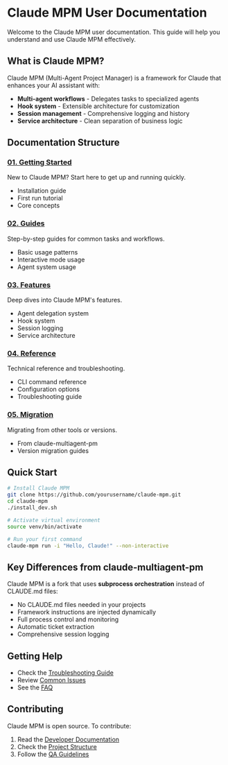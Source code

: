 # Claude MPM User Documentation

Welcome to the Claude MPM user documentation. This guide will help you understand and use Claude MPM effectively.

## What is Claude MPM?

Claude MPM (Multi-Agent Project Manager) is a framework for Claude that enhances your AI assistant with:

- **Multi-agent workflows** - Delegates tasks to specialized agents
- **Hook system** - Extensible architecture for customization
- **Session management** - Comprehensive logging and history
- **Service architecture** - Clean separation of business logic

## Documentation Structure

### [01. Getting Started](01-getting-started/README.md)
New to Claude MPM? Start here to get up and running quickly.
- Installation guide
- First run tutorial
- Core concepts

### [02. Guides](02-guides/README.md)
Step-by-step guides for common tasks and workflows.
- Basic usage patterns
- Interactive mode usage
- Agent system usage

### [03. Features](03-features/README.md)
Deep dives into Claude MPM's features.
- Agent delegation system
- Hook system
- Session logging
- Service architecture

### [04. Reference](04-reference/README.md)
Technical reference and troubleshooting.
- CLI command reference
- Configuration options
- Troubleshooting guide

### [05. Migration](05-migration/README.md)
Migrating from other tools or versions.
- From claude-multiagent-pm
- Version migration guides

## Quick Start

```bash
# Install Claude MPM
git clone https://github.com/yourusername/claude-mpm.git
cd claude-mpm
./install_dev.sh

# Activate virtual environment
source venv/bin/activate

# Run your first command
claude-mpm run -i "Hello, Claude!" --non-interactive
```

## Key Differences from claude-multiagent-pm

Claude MPM is a fork that uses **subprocess orchestration** instead of CLAUDE.md files:

- No CLAUDE.md files needed in your projects
- Framework instructions are injected dynamically
- Full process control and monitoring
- Automatic ticket extraction
- Comprehensive session logging

## Getting Help

- Check the [Troubleshooting Guide](04-reference/troubleshooting.md)
- Review [Common Issues](04-reference/troubleshooting.md#common-issues)
- See the [FAQ](04-reference/troubleshooting.md#faq)

## Contributing

Claude MPM is open source. To contribute:
1. Read the [Developer Documentation](../developer/README.md)
2. Check the [Project Structure](../developer/STRUCTURE.md)
3. Follow the [QA Guidelines](../developer/QA.md)